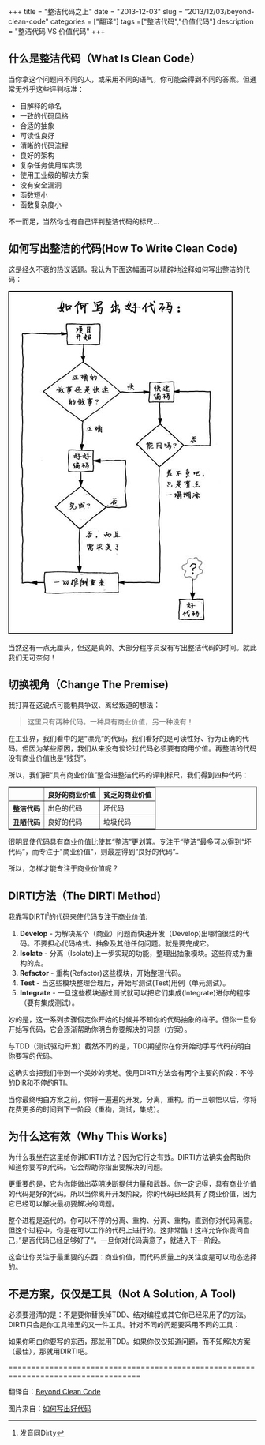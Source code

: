 +++
title = "整洁代码之上"
date = "2013-12-03"
slug = "2013/12/03/beyond-clean-code"
categories = ["翻译"]
tags =["整洁代码","价值代码"]
description = "整洁代码 VS 价值代码"
+++

## 什么是整洁代码（What Is Clean Code）
当你拿这个问题问不同的人，或采用不同的语气，你可能会得到不同的答案。但通常无外乎这些评判标准：

 * 自解释的命名
 * 一致的代码风格
 * 合适的抽象
 * 可读性良好
 * 清晰的代码流程
 * 良好的架构
 * 复杂任务使用库实现
 * 使用工业级的解决方案
 * 没有安全漏洞
 * 函数短小
 * 函数复杂度小
 
不一而足，当然你也有自己评判整洁代码的标尺...

## 如何写出整洁的代码(How To Write Clean Code)
这是经久不衰的热议话题。我认为下面这幅画可以精辟地诠释如何写出整洁的代码：

![image](/images/posts/beyond-clean-code/towriting.png )

当然这有一点无厘头，但这是真的。大部分程序员没有写出整洁代码的时间。就此我们无可奈何！

## 切换视角（Change The Premise)
我打算在这说点可能稍具争议、离经叛道的想法：

> 这里只有两种代码。一种具有商业价值，另一种没有！

在工业界，我们看中的是“漂亮”的代码，我们看好的是可读性好、行为正确的代码。但因为某些原因，我们从来没有谈论过代码必须要有商用价值。再整洁的代码没有商业价值也是“贱货”。

所以，我们把“具有商业价值”整合进整洁代码的评判标尺，我们得到四种代码：

<table border="1">
<tr><th></th><th>良好的商业价值</th><th>贫乏的商业价值</th></tr>
<tr><th>整洁代码</th><td>出色的代码</td><td>坏代码</td></tr>
<tr><th>丑陋代码</th><td>良好的代码</td><td>垃圾代码</td></tr>
</table>

很明显使代码具有商业价值比使其“整洁”更划算。专注于“整洁”最多可以得到“坏代码”，而专注于"商业价值"，则最差得到“良好的代码”..

所以，怎样才能专注于商业价值呢？

## DIRTI方法（The DIRTI Method)
我靠写DIRTI[^1]的代码来使代码专注于商业价值:

 1. **Develop** - 为解决某个（商业）问题而快速开发（Develop)出哪怕很烂的代码。不要担心代码格式、抽象及其他任何问题。就是要完成它。
 2. **Isolate** - 分离（Isolate)上一步实现的功能，整理出抽象模块。这些将成为重构的点。
 3. **Refactor** - 重构(Refactor)这些模块，开始整理代码。
 4. **Test** - 当这些模块整理合理后，开始写测试(Test)用例（单元测试）。
 5. **Integrate** - 一旦这些模块通过测试就可以把它们集成(Integrate)进你的程序（要有集成测试）。

妙的是，这一系列步骤假定你开始的时候并不知你的代码抽象的样子。但你一旦你开始写代码，它会逐渐帮助你明白你要解决的问题（方案）。

与TDD（测试驱动开发）截然不同的是，TDD期望你在你开始动手写代码前明白你要写的代码。

这确实会把我们带到一个美妙的境地。使用DIRTI方法会有两个主要的阶段：不停的DIR和不停的RTI。

当你最终明白方案之前，你将一遍遍的开发，分离，重构。而一旦顿悟以后，你将花费更多的时间到下一阶段（重构，测试，集成）。

## 为什么这有效（Why This Works)
为什么我坐在这里给你讲DIRTI方法？因为它行之有效。DIRTI方法确实会帮助你知道你要写的代码。它会帮助你指出要解决的问题。

更重要的是，它为你能做出英明决断提供力量和武器。你一定记得，具有商业价值的代码是好的代码。所以当你离开开发阶段，你的代码已经具有了商业价值，因为它已经可以解决最初要解决的问题。

整个进程是迭代的。你可以不停的分离、重构、分离、重构，直到你对代码满意。但这个过程中，你是在可以工作的代码上进行的。这非常酷！这样允许你责问自己，”是否代码已经足够好了“。一旦你对代码满意了，就进入下一阶段。

这会让你关注于最重要的东西：商业价值，而代码质量上的关注度是可以动态选择的。

## 不是方案，仅仅是工具（Not A Solution, A Tool)
必须要澄清的是：不是要你替换掉TDD、结对编程或其它你已经采用了的方法。DIRTI只会是你工具箱里的又一件工具。针对不同的问题要采用不同的工具：

如果你明白你要写的东西，那就用TDD。如果你仅仅知道问题，而不知解决方案（最佳），那就用DIRTI吧。

===================================================================================

翻译自：[Beyond Clean Code][2]

图片来自：[如何写出好代码][1]

[^1]: 发音同Dirty

[1]: http://www.aqee.net/how-to-write-good-code/
[2]: http://blog.ircmaxell.com/2013/11/beyond-clean-code.html
